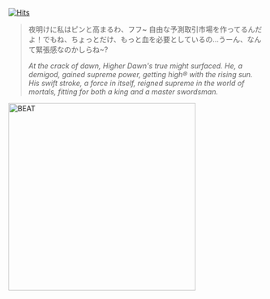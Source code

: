 [![Hits](https://hits.seeyoufarm.com/api/count/incr/badge.svg?url=https%3A%2F%2Fgithub.com%2Fhigherdawn%2Fhigherdawn&count_bg=%23000000&title_bg=%23000000&icon=ghostery.svg&icon_color=%23E7E7E7&title=HITS&edge_flat=true)](https://hits.seeyoufarm.com)

> 夜明けに私はピンと高まるわ、フフ~ 自由な予測取引市場を作ってるんだよ！でもね、ちょっとだけ、もっと血を必要としているの...うーん、なんて緊張感なのかしらね~? 
>
>*At the crack of dawn, Higher Dawn's true might surfaced. He, a demigod, gained supreme power, getting high® with the rising sun. His swift stroke, a force in itself, reigned supreme in the world of mortals, fitting for both a king and a master swordsman.*

<a href="https://github.com/heartbeat-exchange"><img src="https://github.com/higherdawn/higherdawn/assets/137513898/927785dc-dfe7-4b13-85b1-51c5e152b4cb" alt="BEAT" width="369" /></a>

